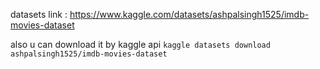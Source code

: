 

datasets link : https://www.kaggle.com/datasets/ashpalsingh1525/imdb-movies-dataset

also u can download it by kaggle api 
`kaggle datasets download ashpalsingh1525/imdb-movies-dataset`